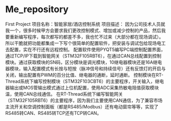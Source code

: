 # Me_repository
First Project
项目名称：智能家居/酒店控制系统
项目描述： 因为公司技术人员就我一个，很多时候甲方会要求我们更改控制模式、增加或减少控制的产品，然后我要重新编写程序，每次都写的都差不多，我也忙不过来（大部分都在现场调试）。所以干脆就把功能都集成一下写个很简单的配置软件，把安装与调试包给现场电工去配置，实在不行还有远程控制。
配置软件使用PYQT5编写PC端控制配置界面，通过TCP/IP下载到智能网关（STM32F105RBT6），在通过CAN总线配置到控制模块。通过获取模块的SN码，区分模块是调光模块，10继电器模块还是16A继电器模块，输入配置模式有长按与短按（脉冲信号和持续信号）还有反馈灯的开启与关闭，输出配置有PWM的百分比值、继电器的通断，延时通断。
控制模块在RT-Thread系统下编写控制模块（STM32F103CBT6）的主要程序，开关输入，继电器输出或MOS管输出模式通过上位机配置，使用ADC采集热敏电阻值获取模块温，使用CAN总线通信。
在RT-Thread系统下编写智能网关（STM32F105RBT6）的主要程序，因为我们主要使用CAN通信，为了兼容市场主流开关和空调控制面板（都是RS485/Modbus）还有电动窗帘等等，实现了RS485转CAN、RS485转TCP还有TCP转CAN。
